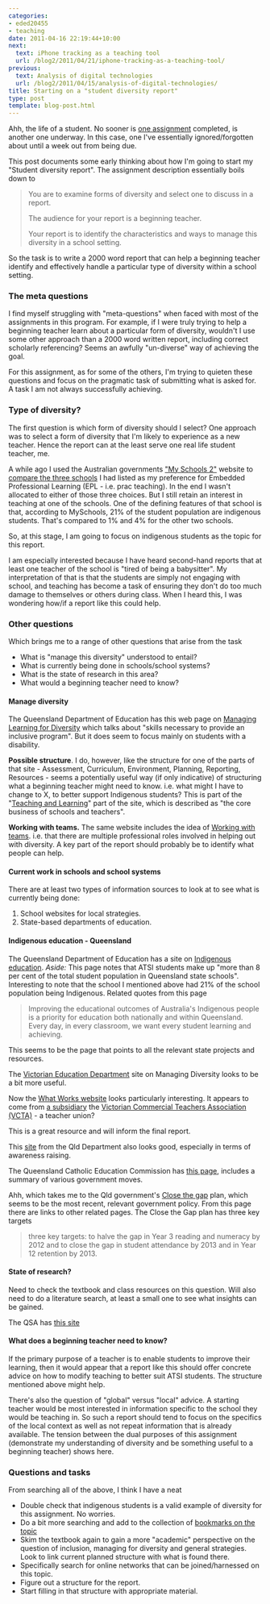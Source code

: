 ```yaml
---
categories:
- eded20455
- teaching
date: 2011-04-16 22:19:44+10:00
next:
  text: iPhone tracking as a teaching tool
  url: /blog2/2011/04/21/iphone-tracking-as-a-teaching-tool/
previous:
  text: Analysis of digital technologies
  url: /blog2/2011/04/15/analysis-of-digital-technologies/
title: Starting on a "student diversity report"
type: post
template: blog-post.html
---
```

Ahh, the life of a student. No sooner is [one assignment](/blog2/2011/04/15/analysis-of-digital-technologies/) completed, is another one underway. In this case, one I've essentially ignored/forgotten about until a week out from being due.

This post documents some early thinking about how I'm going to start my "Student diversity report". The assignment description essentially boils down to

> You are to examine forms of diversity and select one to discuss in a report.
> 
> The audience for your report is a beginning teacher.
> 
> Your report is to identify the characteristics and ways to manage this diversity in a school setting.

So the task is to write a 2000 word report that can help a beginning teacher identify and effectively handle a particular type of diversity within a school setting.

### The meta questions

I find myself struggling with "meta-questions" when faced with most of the assignments in this program. For example, if I were truly trying to help a beginning teacher learn about a particular form of diversity, wouldn't I use some other approach than a 2000 word written report, including correct scholarly referencing? Seems an awfully "un-diverse" way of achieving the goal.

For this assignment, as for some of the others, I'm trying to quieten these questions and focus on the pragmatic task of submitting what is asked for. A task I am not always successfully achieving.

### Type of diversity?

The first question is which form of diversity should I select? One approach was to select a form of diversity that I'm likely to experience as a new teacher. Hence the report can at the least serve one real life student teacher, me.

A while ago I used the Australian governments ["My Schools 2"](http://www.myschools.edu.au/) website to [compare the three schools](/blog2/2011/03/05/a-comparison-of-schools-enabled-by-myschools-v2-0/) I had listed as my preference for Embedded Professional Learning (EPL - i.e. prac teaching). In the end I wasn't allocated to either of those three choices. But I still retain an interest in teaching at one of the schools. One of the defining features of that school is that, according to MySchools, 21% of the student population are indigenous students. That's compared to 1% and 4% for the other two schools.

So, at this stage, I am going to focus on indigenous students as the topic for this report.

I am especially interested because I have heard second-hand reports that at least one teacher of the school is "tired of being a babysitter". My interpretation of that is that the students are simply not engaging with school, and teaching has become a task of ensuring they don't do too much damage to themselves or others during class. When I heard this, I was wondering how/if a report like this could help.

### Other questions

Which brings me to a range of other questions that arise from the task

- What is "manage this diversity" understood to entail?
- What is currently being done in schools/school systems?
- What is the state of research in this area?
- What would a beginning teacher need to know?

#### Manage diversity

The Queensland Department of Education has this web page on [Managing Learning for Diversity](http://education.qld.gov.au/staff/learning/diversity/index.html) which talks about "skills necessary to provide an inclusive program". But it does seem to focus mainly on students with a disability.

**Possible structure**. I do, however, like the structure for one of the parts of that site - Assessment, Curriculum, Environment, Planning, Reporting, Resources - seems a potentially useful way (if only indicative) of structuring what a beginning teacher might need to know. i.e. what might I have to change to X, to better support Indigenous students? This is part of the "[Teaching and Learning](http://education.qld.gov.au/staff/learning/diversity/teaching/index.html)" part of the site, which is described as "the core business of schools and teachers".

**Working with teams.** The same website includes the idea of [Working with teams](http://education.qld.gov.au/staff/learning/diversity/roles/index.html). i.e. that there are multiple professional roles involved in helping out with diversity. A key part of the report should probably be to identify what people can help.

#### Current work in schools and school systems

There are at least two types of information sources to look at to see what is currently being done:

1. School websites for local strategies.
2. State-based departments of education.

#### Indigenous education - Queensland

The Queensland Department of Education has a site on [Indigenous education](http://education.qld.gov.au/schools/indigenous/index.html). _Aside:_ This page notes that ATSI students make up "more than 8 per cent of the total student population in Queensland state schools". Interesting to note that the school I mentioned above had 21% of the school population being Indigenous. Related quotes from this page

> Improving the educational outcomes of Australia's Indigenous people is a priority for education both nationally and within Queensland. Every day, in every classroom, we want every student learning and achieving.

This seems to be the page that points to all the relevant state projects and resources.

The [Victorian Education Department](http://www.education.vic.gov.au/hrweb/divequity/divmanSCH.htm) site on Managing Diversity looks to be a bit more useful.

Now the [What Works website](http://www.whatworks.edu.au/dbAction.do?cmd=homePage) looks particularly interesting. It appears to come from [a subsidiary](http://www.ncsonline.com.au/) the [Victorian Commercial Teachers Association (VCTA)](http://www.vcta.asn.au/) - a teacher union?

This is a great resource and will inform the final report.

This [site](http://education.qld.gov.au/schools/indigenous/services/cultural-awareness.html) from the Qld Department also looks good, especially in terms of awareness raising.

The Queensland Catholic Education Commission has [this page](http://www.qcec.qld.catholic.edu.au/index.php?option=com_content&view=article&id=53&Itemid=132), includes a summary of various government moves.

Ahh, which takes me to the Qld government's [Close the gap](http://education.qld.gov.au/schools/indigenous/strategies/closing-gap.html) plan, which seems to be the most recent, relevant government policy. From this page there are links to other related pages. The Close the Gap plan has three key targets

> three key targets: to halve the gap in Year 3 reading and numeracy by 2012 and to close the gap in student attendance by 2013 and in Year 12 retention by 2013.

#### State of research?

Need to check the textbook and class resources on this question. Will also need to do a literature search, at least a small one to see what insights can be gained.

The QSA has [this site](http://www.qsa.qld.edu.au/6322.html)

#### What does a beginning teacher need to know?

If the primary purpose of a teacher is to enable students to improve their learning, then it would appear that a report like this should offer concrete advice on how to modify teaching to better suit ATSI students. The structure mentioned above might help.

There's also the question of "global" versus "local" advice. A starting teacher would be most interested in information specific to the school they would be teaching in. So such a report should tend to focus on the specifics of the local context as well as not repeat information that is already available. The tension between the dual purposes of this assignment (demonstrate my understanding of diversity and be something useful to a beginning teacher) shows here.

### Questions and tasks

From searching all of the above, I think I have a neat

- Double check that indigenous students is a valid example of diversity for this assignment. No worries.
- Do a bit more searching and add to the collection of [bookmarks on the topic](http://www.diigo.com/user/djplaner/Indigenous)
- Skim the textbook again to gain a more "academic" perspective on the question of inclusion, managing for diversity and general strategies. Look to link current planned structure with what is found there.
- Specifically search for online networks that can be joined/harnessed on this topic.
- Figure out a structure for the report.
- Start filling in that structure with appropriate material.